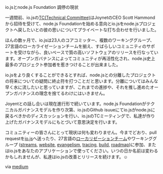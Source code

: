 <!-- io.js and a node.js Foundation
The current state of reconciliation. -->
io.jsとnode.js Foundation
調停の現状

<!--
One week ago Scott Hammond, CEO of Joyent, invited the io.js TC (Technical Committee) to a private meeting where he expressed his intention to start a node.js Foundation and his desire to bring io.js back to the node.js project.
-->
一週間前、io.jsの[TC(Technical Committee)](https://github.com/iojs/io.js/blob/v1.x/GOVERNANCE.md#technical-committee)はJoynetのCEO Scott Hammondから招待を受けて、node.js Foundationを始める意向とio.jsをnode.jsプロジェクトへ戻したいとの彼の思いについてプライベートな打ち合わせを行いました。

<!--
In only a few months io.js has grown to 23 active core team members, several working groups, 27 language localization teams, and has been able to release quality software at a good pace with the support of an exceptional community. We’ve been able to accomplish this through an open governance structure that has rejuvenated the community and drawn more contributors to the project than we’ve ever had in the history of node.js.
-->
ほんの数ヶ月で、io.jsは23人のコアコミッター、複数のワーキンググループ、27言語のローカライゼーションチームを揃え、すばらしいコミュニティのサポートを受けながら、良いペースで質の高いソフトウェアのリリースを行なっています。オープンガバナンスによってコミュニティが再活性化され、node.js史上最多のプロジェクト参加者を惹きつけることが出来ました。

<!--
The only thing that could make io.js better is putting to rest the questions hanging over the future of our split with node.js. We are eager to put this all behind us but we can’t sacrifice the progress we’ve made or the principals and open governance that got us here.
-->
io.jsをより良くすることができるとすれば、node.jsとの分離したプロジェクトの将来についての疑問に終止符を打つことだと思います。分離についてはみんな早く水に流したいと思っていますが、これまでの進捗や、それを推し進めたオープンガバナンスの理念を捨てるわけにはいきません。

<!--
Talks with Joyent are ongoing. Once the foundation has a technical governance model you will see an issue on io.js’ GitHub about whether io.js should join which will be discussed and voted on openly in a public TC meeting following the governance rules we’ve already built.
-->
Joyentとの話し合いは現在進行形で続いています。node.js Foundationがテクニカルガバナンスモデルを作り次第、io.jsのGithub isuueにてio.jsがnode.jsに戻るべきかのディスカッションを行い、io.jsのTCミーティングで、私達が作り上げたガバナンスモデルにもとづいて意思決定を行います。

<!--
For the community, nothing has changed. Please continue to send your pull requests to io.js, join one of the 27 language localization teams, contribute to io.js’ working groups (streams, website, evangelism, tracing, build, roadmap), and continue to adopt io.js in your applications. We intend to continue releasing and improving io.js even if the name might change some day ☺
-->
コミュニティーの皆さんにとって現状は何も変わりません。今までどおり、pull requestを[io.js](https://github.com/iojs/io.js)へ送ったり、27言語の[ローカリゼーションチーム](https://github.com/iojs/website/issues/125)やワーキンググループ ([streams](https://github.com/iojs/readable-stream), [website](https://github.com/iojs/website), [evangelism](https://github.com/iojs/website/labels/evangelism), [tracing](https://github.com/iojs/tracing-wg), [build](https://github.com/iojs/build), [roadmap](https://github.com/iojs/roadmap))に参加、またはio.jsをあなたのアプリケーションで使ってください。いつの日か名前は変わるかもしれませんが、私達はio.jsの改善とリリースを続けます。☺

via [medium](https://medium.com/@iojs/io-js-and-a-node-js-foundation-4e14699fb7be)

